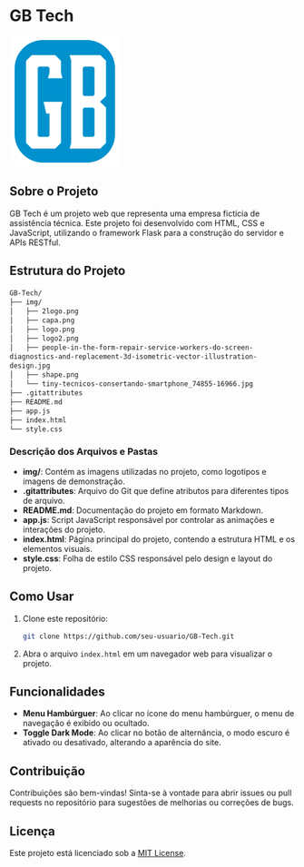 # GB Tech

![Logo](img/logo2.png)

## Sobre o Projeto

GB Tech é um projeto web que representa uma empresa fictícia de assistência técnica. Este projeto foi desenvolvido com HTML, CSS e JavaScript, utilizando o framework Flask para a construção do servidor e APIs RESTful.

## Estrutura do Projeto

```
GB-Tech/
├── img/
│   ├── 2logo.png
│   ├── capa.png
│   ├── logo.png
│   ├── logo2.png
│   ├── people-in-the-form-repair-service-workers-do-screen-diagnostics-and-replacement-3d-isometric-vector-illustration-design.jpg
│   ├── shape.png
│   └── tiny-tecnicos-consertando-smartphone_74855-16966.jpg
├── .gitattributes
├── README.md
├── app.js
├── index.html
└── style.css
```

### Descrição dos Arquivos e Pastas

- **img/**: Contém as imagens utilizadas no projeto, como logotipos e imagens de demonstração.
- **.gitattributes**: Arquivo do Git que define atributos para diferentes tipos de arquivo.
- **README.md**: Documentação do projeto em formato Markdown.
- **app.js**: Script JavaScript responsável por controlar as animações e interações do projeto.
- **index.html**: Página principal do projeto, contendo a estrutura HTML e os elementos visuais.
- **style.css**: Folha de estilo CSS responsável pelo design e layout do projeto.

## Como Usar

1. Clone este repositório:

   ```bash
   git clone https://github.com/seu-usuario/GB-Tech.git
   ```

2. Abra o arquivo `index.html` em um navegador web para visualizar o projeto.

## Funcionalidades

- **Menu Hambúrguer**: Ao clicar no ícone do menu hambúrguer, o menu de navegação é exibido ou ocultado.
- **Toggle Dark Mode**: Ao clicar no botão de alternância, o modo escuro é ativado ou desativado, alterando a aparência do site.

## Contribuição

Contribuições são bem-vindas! Sinta-se à vontade para abrir issues ou pull requests no repositório para sugestões de melhorias ou correções de bugs.

## Licença

Este projeto está licenciado sob a [MIT License](LICENSE).
